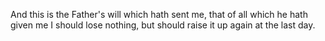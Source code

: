 And this is the Father's will which hath sent me, that of all which he hath given me I should lose nothing, but should raise it up again at the last day.
